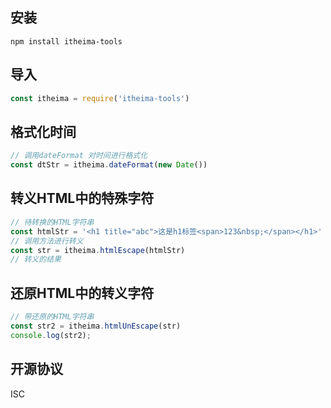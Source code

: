 ## 安装
```
npm install itheima-tools
```


## 导入
```js
const itheima = require('itheima-tools')
```

## 格式化时间
```js
// 调用dateFormat 对时间进行格式化
const dtStr = itheima.dateFormat(new Date())
```

## 转义HTML中的特殊字符
```js
// 待转换的HTML字符串
const htmlStr = '<h1 title="abc">这是h1标签<span>123&nbsp;</span></h1>'
// 调用方法进行转义
const str = itheima.htmlEscape(htmlStr)
// 转义的结果
```

## 还原HTML中的转义字符
```js
// 带还原的HTML字符串
const str2 = itheima.htmlUnEscape(str)
console.log(str2);
```

## 开源协议
ISC

